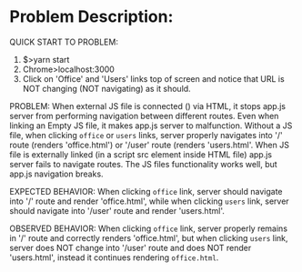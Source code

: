 # Problem Description:

QUICK START TO PROBLEM: 
1) $>yarn start
2) Chrome>localhost:3000
3) Click on 'Office' and 'Users' links top of screen and notice that URL is NOT changing (NOT navigating) as it should.

PROBLEM: When external JS file is connected (<script></script>) via HTML, it stops app.js server from performing navigation between different routes. Even when linking an Empty JS file, it makes app.js server to malfunction. Without a JS file, when clicking `office` or `users` links, server properly navigates into '/' route (renders 'office.html') or '/user' route (renders 'users.html'. When JS file is externally linked (in a script src element inside HTML file) app.js server fails to navigate routes. The JS files functionality works well, but app.js navigation breaks.

EXPECTED ‌‌‌‌BEHAVIOR: When clicking `office` link, server should navigate into '/' route and render 'office.html', while when clicking `users` link, server should navigate into '/user' route and render 'users.html'.

OBSERVED BEHAVIOR: When clicking `office` link, server properly remains in '/' route and correctly renders 'office.html', but when clicking `users` link, server does NOT change into '/user' route and does NOT render 'users.html', instead it continues rendering `office.html`.  
